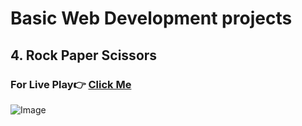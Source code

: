 # Basic Web Development projects

## 4. Rock Paper Scissors

### For Live Play👉 [Click Me]()
![Image](https://github.com/SorcererChiragsingh/Web-Development-Projects/blob/main/4-Rock_Paper_Scissors/preview.png)
